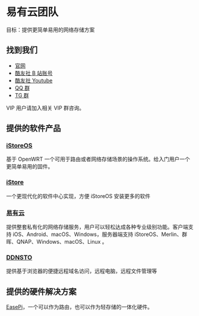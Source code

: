 # 易有云团队

目标：提供更简单易用的网络存储方案

## 找到我们

* [官网](https://www.linkease.com)
* [酷友社 B 站账号](https://space.bilibili.com/1492058311?spm_id_from=333.788.0.0)
* [酷友社 Youtube](https://www.youtube.com/channel/UCvENMyIFurJi_SrnbnbyiZw)
* [QQ 群](https://www.koolcenter.com/posts/117)
* [TG 群](https://t.me/+QwxW7aimSMeRdQJX)

VIP 用户请加入相关 VIP 群咨询。

## 提供的软件产品

### [iStoreOS](https://github.com/linkease/istoreos)

基于 OpenWRT 一个可用于路由或者网络存储场景的操作系统。给入门用户一个更简单易用的固件。

### [iStore](https://github.com/linkease/istore)

一个更现代化的软件中心实现，方便 iStoreOS 安装更多的软件

### [易有云](https://app.linkease.com/)

提供整套私有化的网络存储服务，用户可以轻松达成各种专业级别功能。客户端支持 iOS、Android、macOS、Windows，服务器端支持 iStoreOS、Merlin、群晖、QNAP、Windows、macOS、Linux 。

### [DDNSTO](https://www.ddnsto.com)

提供基于浏览器的便捷远程域名访问，远程电脑，远程文件管理等

## 提供的硬件解决方案

[EasePi](https://item.taobao.com/item.htm?ft=t&id=655381846734)，一个可以作为路由，也可以作为轻存储的一体化硬件。
